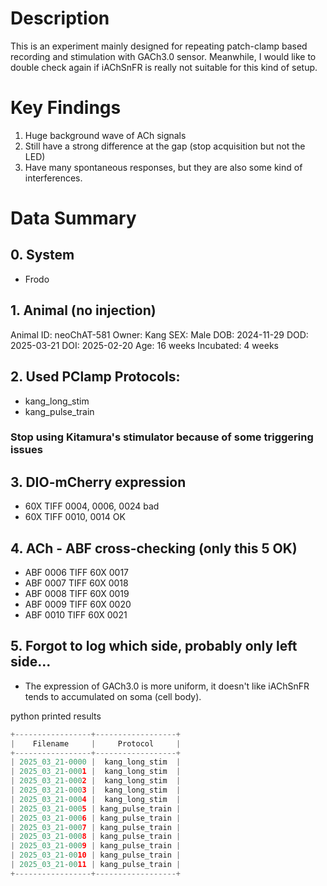 # Description
This is an experiment mainly designed for repeating patch-clamp based recording and stimulation with GACh3.0 sensor. Meanwhile, I would like to double check again if iAChSnFR is really not suitable for this kind of setup.
# Key Findings
1. Huge background wave of ACh signals
2. Still have a strong difference at the gap (stop acquisition but not the LED)
3. Have many spontaneous responses, but they are also some kind of interferences.
# Data Summary

## 0. System
- Frodo
## 1. Animal (no injection)
Animal ID: neoChAT-581
Owner: Kang
SEX: Male
DOB: 2024-11-29
DOD: 2025-03-21
DOI: 2025-02-20
Age: 16 weeks
Incubated: 4 weeks 

## 2. Used PClamp Protocols:
- kang_long_stim
- kang_pulse_train

### Stop using Kitamura's stimulator because of some triggering issues

## 3. DIO-mCherry expression
- 60X TIFF 0004, 0006, 0024 bad
- 60X TIFF 0010, 0014 OK


## 4. ACh - ABF cross-checking (only this 5 OK)
- ABF 0006 TIFF 60X 0017
- ABF 0007 TIFF 60X 0018
- ABF 0008 TIFF 60X 0019
- ABF 0009 TIFF 60X 0020
- ABF 0010 TIFF 60X 0021

## 5. Forgot to log which side, probably only left side...
- The expression of GACh3.0 is more uniform, it doesn't like iAChSnFR tends to accumulated on soma (cell body).

python printed results
```python
+-----------------+------------------+
|    Filename     |     Protocol     |
+-----------------+------------------+
| 2025_03_21-0000 |  kang_long_stim  |
| 2025_03_21-0001 |  kang_long_stim  |
| 2025_03_21-0002 |  kang_long_stim  |
| 2025_03_21-0003 |  kang_long_stim  |
| 2025_03_21-0004 |  kang_long_stim  |
| 2025_03_21-0005 | kang_pulse_train |
| 2025_03_21-0006 | kang_pulse_train |
| 2025_03_21-0007 | kang_pulse_train |
| 2025_03_21-0008 | kang_pulse_train |
| 2025_03_21-0009 | kang_pulse_train |
| 2025_03_21-0010 | kang_pulse_train |
| 2025_03_21-0011 | kang_pulse_train |
+-----------------+------------------+
```
